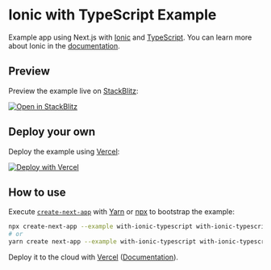 # Ionic with TypeScript Example

Example app using Next.js with [Ionic](https://ionicframework.com/) and [TypeScript](https://www.typescriptlang.org/). You can learn more about Ionic in the [documentation](https://ionicframework.com/docs).

## Preview

Preview the example live on [StackBlitz](http://stackblitz.com/):

[![Open in StackBlitz](https://developer.stackblitz.com/img/open_in_stackblitz.svg)](https://stackblitz.com/github/vercel/next.js/tree/canary/examples/with-ionic-typescript)

## Deploy your own

Deploy the example using [Vercel](https://vercel.com?utm_source=github&utm_medium=readme&utm_campaign=next-example):

[![Deploy with Vercel](https://vercel.com/button)](https://vercel.com/new/git/external?repository-url=https://github.com/vercel/next.js/tree/canary/examples/with-ionic-typescript&project-name=with-ionic-typescript&repository-name=with-ionic-typescript)

## How to use

Execute [`create-next-app`](https://github.com/vercel/next.js/tree/canary/packages/create-next-app) with [Yarn](https://yarnpkg.com/lang/en/docs/cli/create/) or [npx](https://github.com/zkat/npx#readme) to bootstrap the example:

```bash
npx create-next-app --example with-ionic-typescript with-ionic-typescript-app
# or
yarn create next-app --example with-ionic-typescript with-ionic-typescript-app
```

Deploy it to the cloud with [Vercel](https://vercel.com/new?utm_source=github&utm_medium=readme&utm_campaign=next-example) ([Documentation](https://nextjs.org/docs/deployment)).

